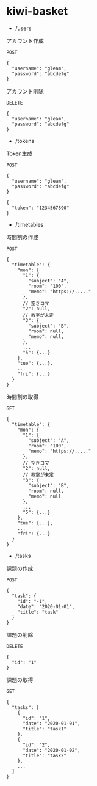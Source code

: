 # kiwi-basket

- /users

アカウント作成

`POST`
```
{
  "username": "gleam",
  "password": "abcdefg"
}
```

アカウント削除

`DELETE`
```
{
  "username": "gleam",
  "password": "abcdefg"
}
```


- /tokens

Token生成

`POST`
```
{
  "username": "gleam",
  "password": "abcdefg"
}
```
```
{
  "token": "1234567890"
}
```

- /timetables

時間割の作成

`POST`
```
{
  "timetable": {
    "mon": {
      "1": {
        "subject": "A",
        "room": "100",
        "memo": "https://....."
      },
      // 空きコマ
      "2": null,
      // 教室が未定
      "3": {
        "subject": "B",
        "room": null,
        "memo": null,
      },
      ...
      "5": {...}
    },
    "tue": {...},
    ...
    "fri": {...}
  }
}
```

時間割の取得

`GET`
```
{
  "timetable": {
    "mon": {
      "1": {
        "subject": "A",
        "room": "100",
        "memo": "https://....."
      },
      // 空きコマ
      "2": null,
      // 教室が未定
      "3": {
        "subject": "B",
        "room": null,
        "memo": null
      },
      ...
      "5": {...}
    },
    "tue": {...},
    ...
    "fri": {...}
  }
}
```

- /tasks

課題の作成

`POST`
```
{
  "task": {
    "id": "-1",
    "date": "2020-01-01",
    "title": "task"
  }
}
```

課題の削除

`DELETE`
```
{
  "id": "1"
}
```


課題の取得

`GET`
```
{
  "tasks": [
    {
      "id": "1",
      "date": "2020-01-01",
      "title": "task1"
    },
    {
      "id": "2",
      "date": "2020-01-02",
      "title": "task2"
    },
    ...
  ]
}
```
